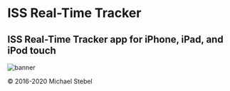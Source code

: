 #  ISS Real-Time Tracker

## ISS Real-Time Tracker app for iPhone, iPad, and iPod touch
![banner](https://github.com/MDStebel/ISS-Real-Time-Tracker/blob/Starting-April-2020/ISSRTT-FB-Cover-Banner.png "ISS Real-Time Tracker banner")

© 2016-2020 Michael Stebel
